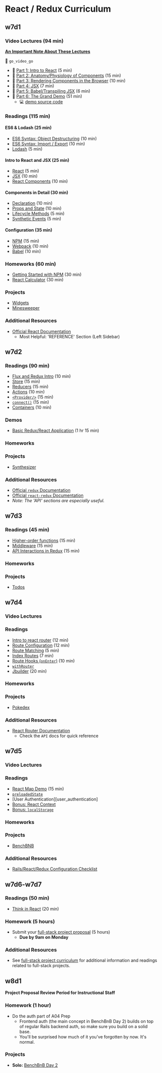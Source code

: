 # React / Redux Curriculum

## w7d1
### Video Lectures (94 min)
[**An Important Note About These Lectures**][video_deprecation_note]

:closed_lock_with_key: `go_video_go`
- :movie_camera: [Part 1: Intro to React][react_video_01] (5 min)
- :movie_camera: [Part 2: Anatomy/Physiology of Components][react_video_02] (15 min)
- :movie_camera: [Part 3: Rendering Components in the Browser][react_video_03] (10 min)
- :movie_camera: [Part 4: JSX][react_video_04] (7 min)
- :movie_camera: [Part 5: Babel/Transpiling JSX][react_video_05] (6 min)
- :movie_camera: [Part 6: The Grand Demo][react_video_06] (51 min)
  - :computer: [demo source code][watch-demo]

### Readings (115 min)
#### ES6 & Lodash (25 min)
- [ES6 Syntax: Object Destructuring][object_destructuring] (10 min)
- [ES6 Syntax: Import / Export][import_export] (10 min)
- [Lodash][lodash] (5 min)

#### Intro to React and JSX (25 min)
- [React][intro_to_react] (5 min)
- [JSX][intro_to_jsx] (10 min)
- [React Components][intro_to_react_components] (10 min)

#### Components in Detail (30 min)
-	[Declaration][component_declaration] (10 min)
- [Props and State][props_and_state] (10 min)
- [Lifecycle Methods][component_lifecycle] (5 min)
- [Synthetic Events][synthetic_events] (5 min)

#### Configuration (35 min)
- [NPM][npm_configuration] (15 min)
- [Webpack][webpack_configuration] (10 min)
- [Babel][babel_configuration] (10 min)

### Homeworks (60 min)
- [Getting Started with NPM][getting_started] (30 min)
- [React Calculator][react_calculator] (30 min)

### Projects
- [Widgets][widgets]
- [Minesweeper][minesweeper]

### Additional Resources
- [Official React Documentation][react_docs]
	- Most Helpful: 'REFERENCE' Section (Left Sidebar)

[video_deprecation_note]: readings/video_deprecation_note.md
[react_video_01]: https://vimeo.com/album/3686654/video/147897911
[react_video_02]: https://vimeo.com/album/3686654/video/147899305
[react_video_03]: https://vimeo.com/album/3686654/video/147900089
[react_video_04]: https://vimeo.com/album/3686654/video/147900661
[react_video_05]: https://vimeo.com/album/3686654/video/147900472
[react_video_06]: https://vimeo.com/album/3686654/video/147900885
[watch-demo]: demos/watch_webpack_demo

[import_export]: readings/import_export.md
[object_destructuring]: readings/object_destructuring.md
[intro_to_react]: readings/intro_to_react.md
[intro_to_jsx]: readings/intro_to_jsx.md
[intro_to_react_components]: readings/intro_to_react_components.md
[props_and_state]: readings/props_and_state.md
[component_declaration]: readings/component_declaration.md
[component_lifecycle]: readings/component_lifecycle.md
[synthetic_events]: readings/synthetic_events.md
[npm_configuration]: readings/npm_configuration.md
[webpack_configuration]: readings/webpack_configuration.md
[babel_configuration]: readings/babel_configuration.md
[lodash]: readings/lodash.md

[getting_started]: homeworks/getting_started
[react_calculator]: homeworks/questions/calculator.md

[widgets]: projects/widgets
[minesweeper]: projects/react_minesweeper

[react_docs]: https://facebook.github.io/react/docs/getting-started.html

## w7d2

### Readings (90 min)
- [Flux and Redux Intro][flux_redux] (10 min)
- [Store][store] (15 min)
- [Reducers][reducers] (15 min)
- [Actions][actions] (10 min)
- [`<Provider/>`][provider] (15 min)
- [`connect()`][connect] (15 min)
- [Containers][containers] (10 min)

### Demos 
- [Basic Redux/React Application][redux_react_demo] (1 hr 15 min)

### Homeworks

### Projects
- [Synthesizer][synthesizer]

### Additional Resources
- [Official `redux` Documentation][redux_docs]
- [Official `react-redux` Documentation][react_redux_docs]
-	*Note: The 'API' sections are especially useful.*

[store]: readings/store.md
[reducers]: readings/reducers.md
[actions]: readings/actions.md
[flux_redux]: readings/flux_redux.md
[provider]: readings/provider.md
[connect]: readings/connect.md
[containers]: readings/containers.md
[redux_docs]: http://redux.js.org/index.html
[react_redux_docs]: https://github.com/reactjs/react-redux/blob/master/docs/

[redux_react_demo]: https://vimeo.com/179391419

[synthesizer]: projects/synthesizer

## w7d3

### Readings (45 min)
- [Higher-order functions][higher_order_functions] (15 min)
- [Middleware][middleware] (15 min)
- [API Interactions in Redux][redux_api_interactions] (15 min)

### Homeworks

### Projects

- [Todos][todos]

[higher_order_functions]: readings/higher_order_functions.md
[middleware]: readings/middleware.md
[redux_api_interactions]: readings/redux_api_interactions.md
[todos]: projects/todos


## w7d4

### Video Lectures

### Readings

- [Intro to react router][react_router_intro] (12 min)
- [Route Configuration][route_configuration] (12 min)
- [Route Matching][route_matching] (5 min)
- [Index Routes][index_routes] (7 min)
- [Route Hooks (`onEnter`)][on_enter] (10 min)
- [`withRouter`][with_router]
- [Jbuilder][jbuilder] (20 min)

### Homeworks

### Projects

- [Pokedex][pokedex]

### Additional Resources

-	[React Router Documentation][react_router_docs]
	- Check the `API` docs for quick reference

[react_router_intro]: https://github.com/reactjs/react-router/blob/master/docs/Introduction.md
[route_configuration]: https://github.com/reactjs/react-router/blob/master/docs/guides/RouteConfiguration.md
[route_matching]: https://github.com/reactjs/react-router/blob/master/docs/guides/RouteMatching.md
[index_routes]: https://github.com/reactjs/react-router/blob/master/docs/guides/IndexRoutes.md
[with_router]: https://github.com/reactjs/react-router/blob/master/docs/API.md#withroutercomponent
[on_enter]: readings/on_enter.md
[jbuilder]: https://github.com/rails/jbuilder
[pokedex]: projects/pokedex
[react_router_docs]: https://github.com/reactjs/react-router/blob/master/docs/

## w7d5

### Video Lectures

### Readings
-	[React Map Demo][react_map_demo] (15 min)
- [`preloadedState`][preloaded_state]
- [User Authentication][user_authentication]
- [Bonus: React Context][context]
- [Bonus: `localStorage`][local_storage]

### Homeworks

### Projects

- [BenchBNB][bench_bnb]

### Additional Resources

- [Rails/React/Redux Configuration Checklist][checklist]

[local_storage]: https://developer.mozilla.org/en-US/docs/Web/API/Window/localStorage
[context]: https://facebook.github.io/react/docs/context.html
[preloaded_state]: readings/preloaded_state.md
[react_map_demo]: demos/react_map_demo
[checklist]: readings/checklist.md
[bench_bnb]: projects/bench_bnb

## w7d6-w7d7

### Readings (50 min)
* [Think in React][think_in_react] (20 min)

### Homework (5 hours)
* Submit your [full-stack project proposal][full_stack_project_proposal] (5 hours)
  * **Due by 9am on Monday**

### Additional Resources
* See [full-stack project curriculum][full_stack_project_curriculum] for additional information and readings related to full-stack projects.

[think_in_react]: https://facebook.github.io/react/docs/thinking-in-react.html
[full_stack_project_curriculum]: ../full-stack-project
[full_stack_project_proposal]: ../full-stack-project/readings/full-stack-project-proposal.md

## w8d1

**Project Proposal Review Period for Instructional Staff**
### Homework (1 hour)
* Do the auth part of A04 Prep
  * Frontend auth (the main concept in BenchBnB Day 2) builds on top of regular Rails backend auth, so make sure you build on a solid base.
  * You'll be surprised how much of it you've forgotten by now. It's normal.

### Projects
* **Solo:** [BenchBnB Day 2][bench_bnb]
